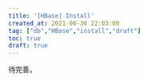 ```yaml
---
title: '[HBase] Install'
created_at: 2021-06-30 22:03:00
tag: ["db","HBase","install","draft"]
toc: true
draft: true
---
```


待完善。
